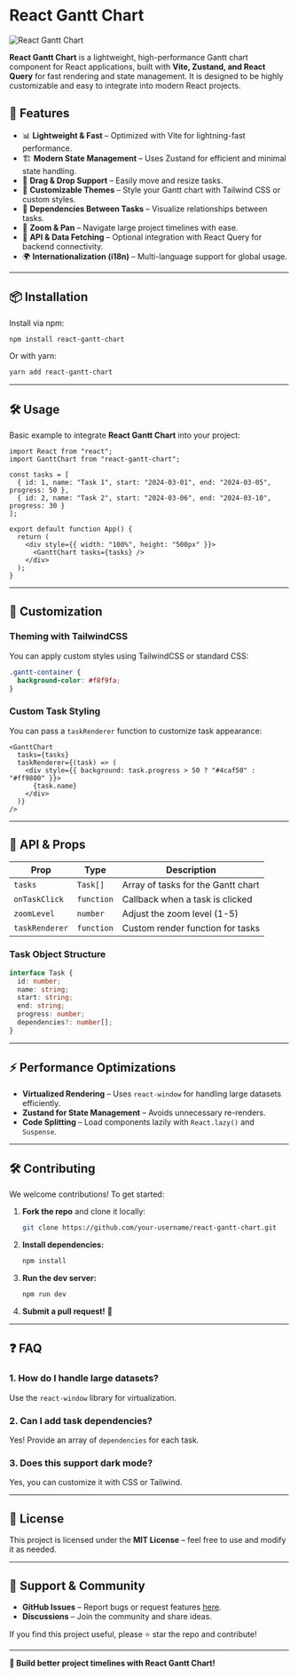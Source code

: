 # React Gantt Chart

![React Gantt Chart](https://raw.githubusercontent.com/jaeungkim/react-gantt-chart/main/public/readmeImg.png)

**React Gantt Chart** is a lightweight, high-performance Gantt chart component for React applications, built with **Vite, Zustand, and React Query** for fast rendering and state management. It is designed to be highly customizable and easy to integrate into modern React projects.

## 🚀 Features
- 📊 **Lightweight & Fast** – Optimized with Vite for lightning-fast performance.
- 🏗 **Modern State Management** – Uses Zustand for efficient and minimal state handling.
- 🔄 **Drag & Drop Support** – Easily move and resize tasks.
- 🎨 **Customizable Themes** – Style your Gantt chart with Tailwind CSS or custom styles.
- 🔗 **Dependencies Between Tasks** – Visualize relationships between tasks.
- 📆 **Zoom & Pan** – Navigate large project timelines with ease.
- 🔧 **API & Data Fetching** – Optional integration with React Query for backend connectivity.
- 🌍 **Internationalization (i18n)** – Multi-language support for global usage.

---

## 📦 Installation

Install via npm:

```sh
npm install react-gantt-chart
```

Or with yarn:

```sh
yarn add react-gantt-chart
```

---

## 🛠 Usage

Basic example to integrate **React Gantt Chart** into your project:

```tsx
import React from "react";
import GanttChart from "react-gantt-chart";

const tasks = [
  { id: 1, name: "Task 1", start: "2024-03-01", end: "2024-03-05", progress: 50 },
  { id: 2, name: "Task 2", start: "2024-03-06", end: "2024-03-10", progress: 30 }
];

export default function App() {
  return (
    <div style={{ width: "100%", height: "500px" }}>
      <GanttChart tasks={tasks} />
    </div>
  );
}
```

---

## 🎨 Customization

### **Theming with TailwindCSS**

You can apply custom styles using TailwindCSS or standard CSS:

```css
.gantt-container {
  background-color: #f8f9fa;
}
```

### **Custom Task Styling**

You can pass a `taskRenderer` function to customize task appearance:

```tsx
<GanttChart
  tasks={tasks}
  taskRenderer={(task) => (
    <div style={{ background: task.progress > 50 ? "#4caf50" : "#ff9800" }}>
      {task.name}
    </div>
  )}
/>
```

---

## 📡 API & Props

| Prop         | Type       | Description                          |
|-------------|-----------|--------------------------------------|
| `tasks`     | `Task[]`   | Array of tasks for the Gantt chart  |
| `onTaskClick` | `function` | Callback when a task is clicked    |
| `zoomLevel` | `number`   | Adjust the zoom level (1-5)        |
| `taskRenderer` | `function` | Custom render function for tasks |

### **Task Object Structure**

```ts
interface Task {
  id: number;
  name: string;
  start: string;
  end: string;
  progress: number;
  dependencies?: number[];
}
```

---

## ⚡ Performance Optimizations
- **Virtualized Rendering** – Uses `react-window` for handling large datasets efficiently.
- **Zustand for State Management** – Avoids unnecessary re-renders.
- **Code Splitting** – Load components lazily with `React.lazy()` and `Suspense`.

---

## 🛠 Contributing
We welcome contributions! To get started:

1. **Fork the repo** and clone it locally:
   ```sh
   git clone https://github.com/your-username/react-gantt-chart.git
   ```
2. **Install dependencies:**
   ```sh
   npm install
   ```
3. **Run the dev server:**
   ```sh
   npm run dev
   ```
4. **Submit a pull request!** 🎉

---

## ❓ FAQ
### **1. How do I handle large datasets?**
Use the `react-window` library for virtualization.

### **2. Can I add task dependencies?**
Yes! Provide an array of `dependencies` for each task.

### **3. Does this support dark mode?**
Yes, you can customize it with CSS or Tailwind.

---

## 📜 License
This project is licensed under the **MIT License** – feel free to use and modify it as needed.

---

## 🌟 Support & Community
- **GitHub Issues** – Report bugs or request features [here](https://github.com/your-username/react-gantt-chart/issues).
- **Discussions** – Join the community and share ideas.

If you find this project useful, please ⭐ star the repo and contribute!

---

**🚀 Build better project timelines with React Gantt Chart!**

